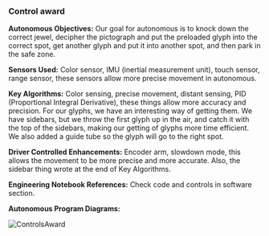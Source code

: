 ### Control award
**Autonomous Objectives:** Our goal for autonomous is to knock down the correct jewel, decipher the pictograph and put the preloaded glyph into the correct spot, get another glyph and put it into another spot, and then park in the safe zone.

**Sensors Used:** Color sensor, IMU (inertial measurement unit), touch sensor, range sensor, these sensors allow more precise movement in autonomous.

**Key Algorithms:** Color sensing, precise movement, distant sensing, PID (Proportional Integral Derivative), these things allow more accuracy and precision. For our glyphs, we have an interesting way of getting them. We have sidebars, but we throw the first glyph up in the air, and catch it with the top of the sidebars, making our getting of glyphs more time efficient. We also added a guide tube so the glyph will go to the right spot.

**Driver Controlled Enhancements:** Encoder arm, slowdown mode, this allows the movement to be more precise and more accurate. Also, the sidebar thing wrote at the end of Key Algorithms.

**Engineering Notebook References:** Check code and controls in software section. 

**Autonomous Program Diagrams:**

![ControlsAward](https://github.com/ftccats/ftccats.github.io/blob/master/ControlsAward.PNG)
